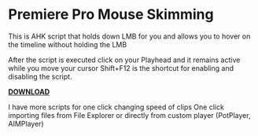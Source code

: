 # Premiere Pro Mouse Skimming
This is AHK script that holds down LMB for you and allows you to hover on the timeline without holding the LMB


After the script is executed click on your Playhead and it remains active while you move your cursor
Shift+F12 is the shortcut for enabling and disabling the script. 


**[DOWNLOAD](https://github.com/gowcoizer/Premiere-Pro-Mouse-Skimming/raw/main/Mouse%20Skimming%20Premiere%20Pro%20v1.0.exe)**

I have more scripts for one click changing speed of clips
One click importing files from File Explorer or directly from custom player (PotPlayer, AIMPlayer)
